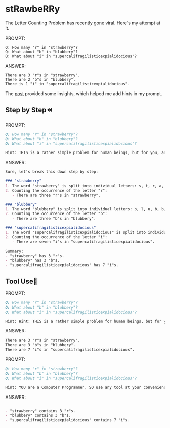 # stRawbeRRy

The Letter Counting Problem has recently gone viral. Here's my attempt at it.

PROMPT:
```
Q: How many "r" in "strawberry"?
Q: What about "b" in "blubbery"?
Q: What about "i" in "supercalifragilisticexpialidocious"?
```

ANSWER:
```
There are 3 "r"s in "strawberry".
There are 2 "b"s in "blubbery".
There is 1 "i" in "supercalifragilisticexpialidocious".
```

The [post](https://mp.weixin.qq.com/s/c52Ca4g0USzSIRXSEq-t4w) provided some insights, which helped me add hints in my prompt.

## Step by Step⏪

PROMPT:
```markdown
Q: How many "r" in "strawberry"?
Q: What about "b" in "blubbery"?
Q: What about "i" in "supercalifragilisticexpialidocious"?

Hint: THIS is a rather simple problem for human beings, but for you, an AI model, Tokenization and Jagged Intelligence may mislead you. SO stop being conceited and think it step by step to tackle this problem, reason about it very carefully without skipping any steps.
```

ANSWER:
```markdown
Sure, let's break this down step by step:

### "strawberry"
1. The word "strawberry" is split into individual letters: s, t, r, a, w, b, e, r, r, y.
2. Counting the occurrence of the letter "r":
   - There are three "r"s in "strawberry".

### "blubbery"
1. The word "blubbery" is split into individual letters: b, l, u, b, b, e, r, y.
2. Counting the occurrence of the letter "b":
   - There are three "b"s in "blubbery".

### "supercalifragilisticexpialidocious"
1. The word "supercalifragilisticexpialidocious" is split into individual letters: s, u, p, e, r, c, a, l, i, f, r, a, g, i, l, i, s, t, i, c, e, x, p, i, a, l, i, d, o, c, i, o, u, s.
2. Counting the occurrence of the letter "i":
   - There are seven "i"s in "supercalifragilisticexpialidocious".

Summary:
- "strawberry" has 3 "r"s.
- "blubbery" has 3 "b"s.
- "supercalifragilisticexpialidocious" has 7 "i"s.
```

## Tool Use🔨

PROMPT:
```markdown
Q: How many "r" in "strawberry"?
Q: What about "b" in "blubbery"?
Q: What about "i" in "supercalifragilisticexpialidocious"?

Hint: Hint: THIS is a rather simple problem for human beings, but for you, an AI model, Tokenization and Jagged Intelligence may mislead you. SO think step by step to tackle this problem, or use Python as a tool.
```

ANSWER:
```markdown
There are 3 "r"s in "strawberry".
There are 3 "b"s in "blubbery".
There are 7 "i"s in "supercalifragilisticexpialidocious". ​
```

PROMPT:
```markdown
Q: How many "r" in "strawberry"?
Q: What about "b" in "blubbery"?
Q: What about "i" in "supercalifragilisticexpialidocious"?

Hint: YOU are a Computer Programmer, SO use any tool at your convenience.
```

ANSWER:
```markdown

- "strawberry" contains 3 "r"s.
- "blubbery" contains 3 "b"s.
- "supercalifragilisticexpialidocious" contains 7 "i"s.

```
